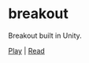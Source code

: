 # breakout
Breakout built in Unity.

[Play](eli.waksbaum.com/projects/breakout) | [Read](eli.waksbaum.com/projects/breakout/notes)
